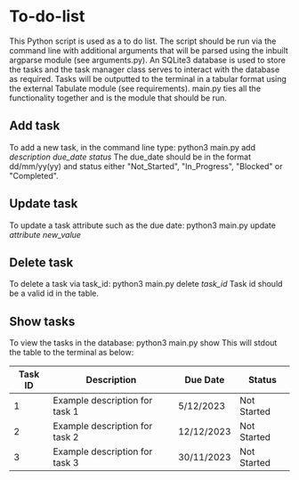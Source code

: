 # To-do-list
This Python script is used as a to do list. The script should be run via the command line with additional arguments that will be parsed using the inbuilt argparse module (see arguments.py). An SQLite3 database is used to store the tasks and the task manager class serves to interact with the database as required. Tasks will be outputted to the terminal in a tabular format using the external Tabulate module (see requirements). main.py ties all the functionality together and is the module that should be run.

## Add task
To add a new task, in the command line type:
python3 main.py add *description* *due_date* *status*
The due_date should be in the format dd/mm/yy(yy) and status either "Not_Started", "In_Progress", "Blocked" or "Completed".

## Update task
To update a task attribute such as the due date:
python3 main.py update *attribute* *new_value*

## Delete task
To delete a task via task_id:
python3 main.py delete *task_id* 
Task id should be a valid id in the table.

## Show tasks
To view the tasks in the database:
python3 main.py show
This will stdout the table to the terminal as below:

| Task ID | Description | Due Date | Status|
|----------|----------|----------|----------|
| 1 | Example description for task 1 | 5/12/2023 | Not Started |
| 2 | Example description for task 2 | 12/12/2023 | Not Started |
| 3 | Example description for task 3 | 30/11/2023 | Not Started |